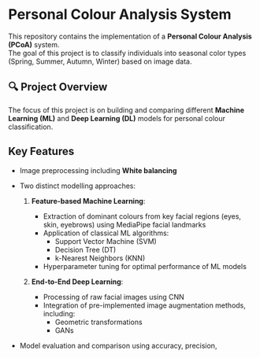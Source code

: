 # Personal Colour Analysis System

This repository contains the implementation of a **Personal Colour Analysis (PCoA)** system.  
The goal of this project is to classify individuals into seasonal color types (Spring, Summer, Autumn, Winter) based on image data.

## 🔍 Project Overview

The focus of this project is on building and comparing different **Machine Learning (ML)** and **Deep Learning (DL)** models for personal colour classification.

## Key Features
- Image preprocessing including **White balancing**
- Two distinct modelling approaches:

  1. **Feature-based Machine Learning**:
     - Extraction of dominant colours from key facial regions (eyes, skin, eyebrows) using MediaPipe facial landmarks
     - Application of classical ML algorithms:
       - Support Vector Machine (SVM)
       - Decision Tree (DT)
       - k-Nearest Neighbors (KNN)
     - Hyperparameter tuning for optimal performance of ML models

  2. **End-to-End Deep Learning**:
     - Processing of raw facial images using CNN
     - Integration of pre-implemented image augmentation methods, including:
       - Geometric transformations
       - GANs

- Model evaluation and comparison using accuracy, precision, 